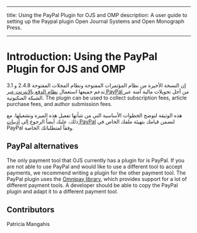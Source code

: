 - - -
title: Using the PayPal Plugin for OJS and OMP description: A user guide to setting up the Paypal plugin Open Journal Systems and Open Monograph Press.
- - -

# Introduction: Using the PayPal Plugin for OJS and OMP

إن النسخة الأخيرة من نظام المؤتمرات المفتوحة ونظام المجلات المفتوحة 2.4.8 و 3.1 تدعم جميعها استعمال [ نظام الدفع بالإنترنت عبر PayPal ](http://www.paypal.com) من أجل تحويلات مالية آمنة عبر الشبكة العنكبوتية. The plugin can be used to collect subscription fees, article purchase fees, and author submission fees.

هذه الوثيقة لتوضح الخطوات الأساسية التي من شأنها تفعيل هذه الميزة وتشغيلها. مع ذلك، عليك أيضاً الرجوع إلى [أدبيات PayPal](https://www.paypal.com/us/selfhelp/home) لتضمن قيامك بتهيئة ملفك الخاص في PayPal وفقاً لمتطلباتك الخاصة.

## PayPal alternatives
The only payment tool that OJS currently has a plugin for is PayPal. If you are not able to use PayPal and would like to use a different tool to accept payments, we recommend writing a plugin for the other payment tool. The PayPal plugin uses the [Omnipay library](https://omnipay.thephpleague.com/), which provides support for a lot of different payment tools. A developer should be able to copy the PayPal plugin and adapt it to a different payment tool.

## Contributors
Patricia Mangahis
